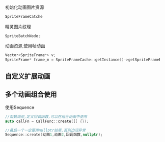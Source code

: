 初始化动画图片资源

```cpp
SpriteFrameCatche 
```

精灵图片纹理

```
SpriteBatchNode;
```

动画资源,使用帧动画

```cpp
Vector<SpriteFrame*> v;
SpriteFrame* frame_m = SpriteFrameCache::getInstance()->getSpriteFrameByName(tag);

```

## 自定义扩展动画





## 多个动画组合使用

使用Sequence

```cpp
//函数调用,定义回调函数,可以在组合动画中使用
auto callFn = CallFunc::create([] {});

//最后一个一定要用nullptr结尾,否则出现异常
Sequence::create(动画1,动画2,回调函数,nullptr);

```


